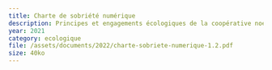 ```yaml
---
title: Charte de sobriété numérique
description: Principes et engagements écologiques de la coopérative noesya.
year: 2021
category: ecologique
file: /assets/documents/2022/charte-sobriete-numerique-1.2.pdf
size: 40ko
---
```

